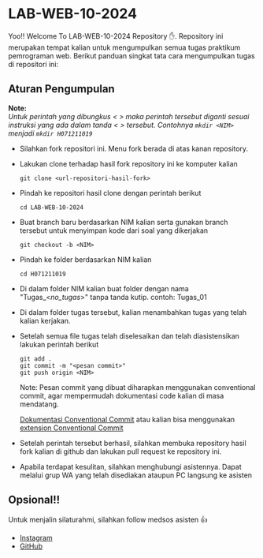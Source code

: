 # LAB-WEB-10-2024
Yoo!! Welcome To LAB-WEB-10-2024 Repository ✋. Repository ini merupakan tempat kalian untuk mengumpulkan semua tugas praktikum pemrograman web. Berikut panduan singkat tata cara mengumpulkan tugas di repositori ini: 

## Aturan Pengumpulan
**Note:**  
_Untuk perintah yang dibungkus < > maka perintah tersebut diganti sesuai instruksi yang ada dalam tanda < > tersebut. Contohnya `mkdir <NIM>` menjadi `mkdir H071211019`_
- Silahkan fork repositori ini. Menu fork berada di atas kanan repository.
- Lakukan clone terhadap hasil fork repository ini ke komputer kalian
  ```
  git clone <url-repositori-hasil-fork>
  ```
- Pindah ke repositori hasil clone dengan perintah berikut
  ```
  cd LAB-WEB-10-2024
  ```
- Buat branch baru berdasarkan NIM kalian serta gunakan branch tersebut untuk menyimpan kode dari soal yang dikerjakan
  ```
  git checkout -b <NIM>
  ```
- Pindah ke folder berdasarkan NIM kalian
  ```
  cd H071211019
  ```
- Di dalam folder NIM kalian buat folder dengan nama "Tugas_<_no_tugas_>" tanpa tanda kutip. contoh: Tugas_01
- Di dalam folder tugas tersebut, kalian menambahkan tugas yang telah kalian kerjakan.
- Setelah semua file tugas telah diselesaikan dan telah diasistensikan lakukan perintah berikut
  ```
  git add .
  git commit -m "<pesan commit>"
  git push origin <NIM>
  ```

  Note:
  Pesan commit yang dibuat diharapkan menggunakan conventional commit, agar mempermudah dokumentasi code kalian di masa mendatang.

  [Dokumentasi Conventional Commit](https://www.conventionalcommits.org/en/v1.0.0/) atau kalian bisa menggunakan [extension Conventional Commit](https://marketplace.visualstudio.com/items?itemName=vivaxy.vscode-conventional-commits)
  
- Setelah perintah tersebut berhasil, silahkan membuka repository hasil fork kalian di github dan lakukan pull request ke repository ini. 
- Apabila terdapat kesulitan, silahkan menghubungi asistennya. Dapat melalui grup WA yang telah disediakan ataupun PC langsung ke asisten

## Opsional!!
Untuk menjalin silaturahmi, silahkan follow medsos asisten :+1:

- [Instagram](https://www.instagram.com/salim.mlana/)
- [GitHub](https://github.com/aimlana)
